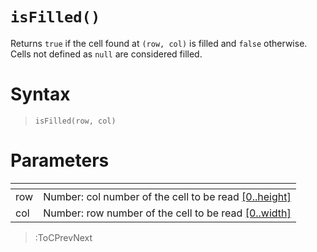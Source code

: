 # `isFilled()`

Returns `true` if the cell found at `(row, col)` is filled and `false` otherwise. Cells not defined as `null` are considered filled.

# Syntax

> `isFilled(row, col)`

# Parameters

| <!-- --> | <!-- -->                                                                      |
|----------|-------------------------------------------------------------------------------|
| row      | Number: col number of the cell to be read [\[0..height\]](/docs/props#height) |
| col      | Number: row number of the cell to be read [\[0..width\]](/docs/props#width)   |

> :ToCPrevNext